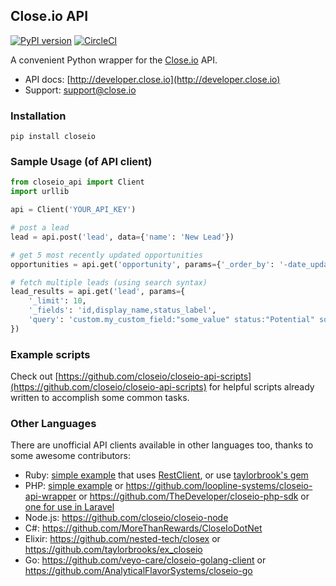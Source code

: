 ## Close.io API

[![PyPI version](https://badge.fury.io/py/closeio.svg)](https://badge.fury.io/py/closeio) [![CircleCI](https://circleci.com/gh/closeio/closeio-api.svg?style=shield&circle-token=e12bb3b9bcf749c2e7a5691e8101c3e585b19742)](https://circleci.com/gh/closeio/closeio-api)

A convenient Python wrapper for the [Close.io](https://close.io/) API.

- API docs: [http://developer.close.io](http://developer.close.io)
- Support: [support@close.io](mailto:support@close.io?Subject=API%20Python%20Client)

### Installation

`pip install closeio`

### Sample Usage (of API client)

```python
from closeio_api import Client
import urllib

api = Client('YOUR_API_KEY')

# post a lead
lead = api.post('lead', data={'name': 'New Lead'})

# get 5 most recently updated opportunities
opportunities = api.get('opportunity', params={'_order_by': '-date_updated', '_limit': 5})

# fetch multiple leads (using search syntax)
lead_results = api.get('lead', params={
    '_limit': 10,
    '_fields': 'id,display_name,status_label',
    'query': 'custom.my_custom_field:"some_value" status:"Potential" sort:updated'
})
```

### Example scripts

Check out [https://github.com/closeio/closeio-api-scripts](https://github.com/closeio/closeio-api-scripts) for helpful scripts already written to accomplish some common tasks.

### Other Languages

There are unofficial API clients available in other languages too, thanks to some awesome contributors:

 - Ruby: [simple example](https://gist.github.com/philfreo/9359930) that uses [RestClient](https://github.com/rest-client/rest-client), or use [taylorbrook's gem](https://github.com/taylorbrooks/closeio)
 - PHP: [simple example](https://gist.github.com/philfreo/5406540) or https://github.com/loopline-systems/closeio-api-wrapper or https://github.com/TheDeveloper/closeio-php-sdk or [one for use in Laravel](https://github.com/gyurobenjamin/closeio-laravel-api)
 - Node.js: https://github.com/closeio/closeio-node
 - C#: https://github.com/MoreThanRewards/CloseIoDotNet
 - Elixir: https://github.com/nested-tech/closex or https://github.com/taylorbrooks/ex_closeio
 - Go: https://github.com/veyo-care/closeio-golang-client or https://github.com/AnalyticalFlavorSystems/closeio-go
